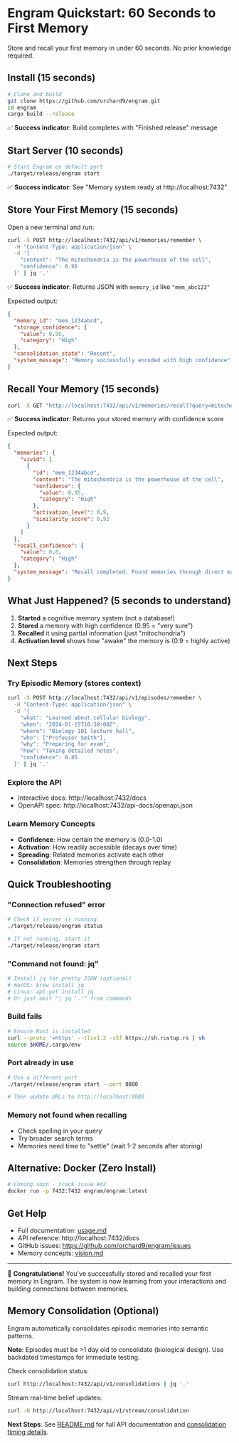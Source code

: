 # Engram Quickstart: 60 Seconds to First Memory

Store and recall your first memory in under 60 seconds. No prior knowledge required.

## Install (15 seconds)

```bash
# Clone and build
git clone https://github.com/orchard9/engram.git
cd engram
cargo build --release
```

✅ **Success indicator**: Build completes with "Finished release" message

## Start Server (10 seconds)

```bash
# Start Engram on default port
./target/release/engram start
```

✅ **Success indicator**: See "Memory system ready at http://localhost:7432"

## Store Your First Memory (15 seconds)

Open a new terminal and run:

```bash
curl -X POST http://localhost:7432/api/v1/memories/remember \
  -H "Content-Type: application/json" \
  -d '{
    "content": "The mitochondria is the powerhouse of the cell",
    "confidence": 0.95
  }' | jq '.'
```

✅ **Success indicator**: Returns JSON with `memory_id` like `"mem_abc123"`

Expected output:
```json
{
  "memory_id": "mem_1234abcd",
  "storage_confidence": {
    "value": 0.95,
    "category": "High"
  },
  "consolidation_state": "Recent",
  "system_message": "Memory successfully encoded with high confidence"
}
```

## Recall Your Memory (15 seconds)

```bash
curl -X GET "http://localhost:7432/api/v1/memories/recall?query=mitochondria" | jq '.'
```

✅ **Success indicator**: Returns your stored memory with confidence score

Expected output:
```json
{
  "memories": {
    "vivid": [
      {
        "id": "mem_1234abcd",
        "content": "The mitochondria is the powerhouse of the cell",
        "confidence": {
          "value": 0.95,
          "category": "High"
        },
        "activation_level": 0.9,
        "similarity_score": 0.92
      }
    ]
  },
  "recall_confidence": {
    "value": 0.8,
    "category": "High"
  },
  "system_message": "Recall completed. Found memories through direct matching."
}
```

## What Just Happened? (5 seconds to understand)

1. **Started** a cognitive memory system (not a database!)
2. **Stored** a memory with high confidence (0.95 = "very sure")
3. **Recalled** it using partial information (just "mitochondria")
4. **Activation level** shows how "awake" the memory is (0.9 = highly active)

## Next Steps

### Try Episodic Memory (stores context)
```bash
curl -X POST http://localhost:7432/api/v1/episodes/remember \
  -H "Content-Type: application/json" \
  -d '{
    "what": "Learned about cellular biology",
    "when": "2024-01-15T10:30:00Z",
    "where": "Biology 101 lecture hall",
    "who": ["Professor Smith"],
    "why": "Preparing for exam",
    "how": "Taking detailed notes",
    "confidence": 0.85
  }' | jq '.'
```

### Explore the API
- Interactive docs: http://localhost:7432/docs
- OpenAPI spec: http://localhost:7432/api-docs/openapi.json

### Learn Memory Concepts
- **Confidence**: How certain the memory is (0.0-1.0)
- **Activation**: How readily accessible (decays over time)
- **Spreading**: Related memories activate each other
- **Consolidation**: Memories strengthen through replay

## Quick Troubleshooting

### "Connection refused" error
```bash
# Check if server is running
./target/release/engram status

# If not running, start it
./target/release/engram start
```

### "Command not found: jq"
```bash
# Install jq for pretty JSON (optional)
# macOS: brew install jq
# Linux: apt-get install jq
# Or just omit "| jq '.'" from commands
```

### Build fails
```bash
# Ensure Rust is installed
curl --proto '=https' --tlsv1.2 -sSf https://sh.rustup.rs | sh
source $HOME/.cargo/env
```

### Port already in use
```bash
# Use a different port
./target/release/engram start --port 8080

# Then update URLs to http://localhost:8080
```

### Memory not found when recalling
- Check spelling in your query
- Try broader search terms
- Memories need time to "settle" (wait 1-2 seconds after storing)

## Alternative: Docker (Zero Install)

```bash
# Coming soon - track issue #42
docker run -p 7432:7432 engram/engram:latest
```

## Get Help

- Full documentation: [usage.md](usage.md)
- API reference: http://localhost:7432/docs
- GitHub issues: https://github.com/orchard9/engram/issues
- Memory concepts: [vision.md](vision.md)

---

🎉 **Congratulations!** You've successfully stored and recalled your first memory in Engram. The system is now learning from your interactions and building connections between memories.
## Memory Consolidation (Optional)

Engram automatically consolidates episodic memories into semantic patterns.

**Note**: Episodes must be >1 day old to consolidate (biological design). Use backdated timestamps for immediate testing.

Check consolidation status:
```bash
curl http://localhost:7432/api/v1/consolidations | jq '.'
```

Stream real-time belief updates:
```bash
curl -N http://localhost:7432/api/v1/stream/consolidation
```

**Next Steps**: See [README.md](README.md) for full API documentation and [consolidation timing details](README.md#consolidation-timing).
